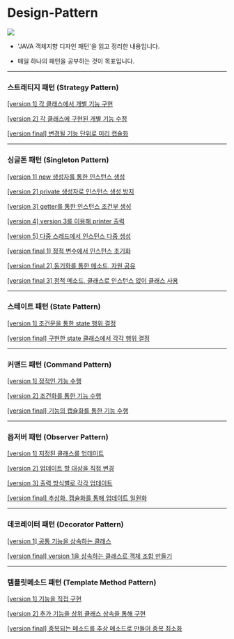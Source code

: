 # Design-Pattern

<img src="http://www.hanbit.co.kr/data/books/B3400922670_l.jpg">

* 'JAVA 객체지향 디자인 패턴'을 읽고 정리한 내용입니다.

* 매일 하나의 패턴을 공부하는 것이 목표입니다.

---

### 스트래티지 패턴 (Strategy Pattern)

  [[version 1] 각 클래스에서 개별 기능 구현](https://github.com/wschoi8640/Design-Pattern/tree/master/src/strategy01)

  [[version 2] 각 클래스에 구현된 개별 기능 수정](https://github.com/wschoi8640/Design-Pattern/tree/master/src/strategy02)

  [[version final] 변경될 기능 단위로 미리 캡슐화](https://github.com/wschoi8640/Design-Pattern/tree/master/src/strategy03)

---

### 싱글톤 패턴 (Singleton Pattern)

  [[version 1] new 생성자를 통한 인스턴스 생성](https://github.com/wschoi8640/Design-Pattern/tree/master/src/singleton01)
  
  [[version 2] private 생성자로 인스턴스 생성 방지](https://github.com/wschoi8640/Design-Pattern/tree/master/src/singleton02)
  
  [[version 3] getter를 통한 인스턴스 조건부 생성](https://github.com/wschoi8640/Design-Pattern/blob/master/src/singleton03)
  
  [[version 4] version 3를 이용해 printer 출력](https://github.com/wschoi8640/Design-Pattern/tree/master/src/singleton04)
  
  [[version 5] 다중 스레드에서 인스턴스 다중 생성](https://github.com/wschoi8640/Design-Pattern/blob/master/src/singleton05)
  
  [[version final 1] 정적 변수에서 인스턴스 초기화](https://github.com/wschoi8640/Design-Pattern/tree/master/src/singleton06)
  
  [[version final 2] 동기화를 통한 메소드, 자원 공유](https://github.com/wschoi8640/Design-Pattern/tree/master/src/singleton07)
  
  [[version final 3] 정적 메소드, 클래스로 인스턴스 없이 클래스 사용](https://github.com/wschoi8640/Design-Pattern/tree/master/src/singleton08)

---

### 스테이트 패턴 (State Pattern)

  [[version 1] 조건문을 통한 state 행위 결정](https://github.com/wschoi8640/Design-Pattern/tree/master/src/state01)
  
  [[version final] 구현한 state 클래스에서 각각 행위 결정](https://github.com/wschoi8640/Design-Pattern/tree/master/src/state02)

---

### 커맨드 패턴 (Command Pattern)

  [[version 1] 정적인 기능 수행](https://github.com/wschoi8640/Design-Pattern/tree/master/src/command01)
  
  [[version 2] 조건화를 통한 기능 수행](https://github.com/wschoi8640/Design-Pattern/tree/master/src/command02)
  
  [[version final] 기능의 캡슐화를 통한 기능 수행](https://github.com/wschoi8640/Design-Pattern/tree/master/src/command03)

---

### 옵저버 패턴 (Observer Pattern)

  [[version 1] 지정된 클래스를 업데이트](https://github.com/wschoi8640/Design-Pattern/tree/master/src/observer01)
  
  [[version 2] 업데이트 할 대상을 직접 변경](https://github.com/wschoi8640/Design-Pattern/tree/master/src/observer02)
  
  [[version 3] 출력 방식별로 각각 업데이트](https://github.com/wschoi8640/Design-Pattern/tree/master/src/observer03)
  
  [[version final] 추상화, 캡슐화를 통해 업데이트 일원화](https://github.com/wschoi8640/Design-Pattern/tree/master/src/observer04)
  
---

### 데코레이터 패턴 (Decorator Pattern)

  [[version 1] 공통 기능을 상속하는 클래스](https://github.com/wschoi8640/Design-Pattern/tree/master/src/decorator01)

  [[version final] version 1을 상속하는 클래스로 객체 조합 만들기](https://github.com/wschoi8640/Design-Pattern/tree/master/src/decorator02)

---

### 템플릿메소드 패턴 (Template Method Pattern)

  [[version 1] 기능을 직접 구현](https://github.com/wschoi8640/Design-Pattern/tree/master/src/templateMethod01)
  
  [[version 2] 추가 기능을 상위 클래스 상속을 통해 구현](https://github.com/wschoi8640/Design-Pattern/tree/master/src/templateMethod02)
  
  [[version final] 중복되는 메소드를 추상 메소드로 만들어 중복 최소화](https://github.com/wschoi8640/Design-Pattern/tree/master/src/templateMethod03)
